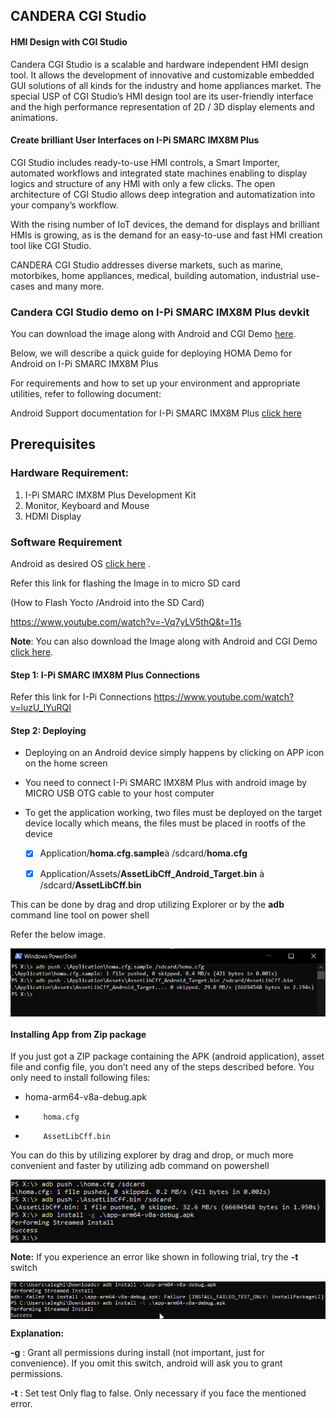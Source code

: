 ## **CANDERA CGI Studio**

<div class="bullets">

#### **HMI Design with CGI Studio**

Candera CGI Studio is a scalable and hardware independent HMI design tool. It allows the development of innovative and customizable embedded GUI solutions of all kinds for the industry and home appliances market. The special USP of CGI Studio’s HMI design tool are its user-friendly interface and the high performance representation of 2D / 3D display elements and animations.

 

#### **Create brilliant User Interfaces on I-Pi SMARC IMX8M Plus**

CGI Studio includes ready-to-use HMI controls, a Smart Importer, automated workflows and integrated state machines enabling to display logics and structure of any HMI with only a few clicks. The open architecture of CGI Studio allows deep integration and automatization into your company’s workflow.

 

With the rising number of IoT devices, the demand for displays and brilliant HMIs is growing, as is the demand for an easy-to-use and fast HMI creation tool like CGI Studio.

CANDERA CGI Studio addresses diverse markets, such as marine, motorbikes, home appliances, medical, building automation, industrial use-cases and many more.

 

### Candera CGI Studio demo on I-Pi SMARC IMX8M Plus devkit

You can download the image along with Android and CGI Demo [here](https://hq0epm0west0us0storage.blob.core.windows.net/$web/public/LEC-iMX8MP/Images/SoftwarePartner/LEC-IMX8MP_2G_IPi_SMARC_Plus_Android_CGI_demo.zip).


Below, we will describe a quick guide for deploying HOMA Demo for Android on I-Pi SMARC IMX8M Plus

For requirements and how to set up your environment and appropriate utilities, refer to following document:

Android Support documentation for I-Pi SMARC IMX8M Plus [click here](AndroidImages.html)

## Prerequisites

### **Hardware Requirement:**

1. I-Pi SMARC IMX8M Plus Development Kit
2. Monitor, Keyboard and Mouse
3. HDMI Display

### **Software Requirement**

Android as desired OS [click here](https://www.ipi.wiki/pages/downloads-imx8mplus) .

Refer this link for flashing the Image in to micro SD card

 (How to Flash Yocto /Android into the SD Card)

https://www.youtube.com/watch?v=-Vq7yLV5thQ&t=11s

**Note**: You can also download the Image along with Android and CGI Demo [click here](https://hq0epm0west0us0storage.blob.core.windows.net/$web/public/SMARC/LEC-iMX8MP/Images/SoftwarePartner/LEC-IMX8MP_2G_IPi_SMARC_Plus_Android_CGI_demo.zip).

#### Step 1: I-Pi SMARC IMX8M Plus Connections

Refer this link for I-Pi Connections
<https://www.youtube.com/watch?v=luzU_IYuRQI>

#### **Step 2**: Deploying

- Deploying on an Android device simply happens by clicking on APP icon on the home screen

- You need to connect I-Pi SMARC IMX8M Plus with android image by MICRO USB OTG cable to your host computer

- To get the application working, two files must be deployed on the target device locally which means, the files must be placed in rootfs of the device

  - [x] Application/**homa.cfg.sample**à /sdcard/**homa.cfg**


  - [x] Application/Assets/**AssetLibCff_Android_Target.bin** à /sdcard/**AssetLibCff.bin**

This can be done by drag and drop utilizing Explorer or by the **adb** command line tool on power shell

Refer the below image.

<img src="CanderaCGIStudioPage.assets/Homaa.png" alt="homaa" style="zoom:100%; margin-left: auto; margin-right: auto; display: block;" />




#### Installing App from Zip package

If you just got a ZIP package containing the APK (android application), asset file and config file, you don’t need any of the steps described before. You only need to install following files:

- homa-arm64-v8a-debug.apk

-         homa.cfg
-         AssetLibCff.bin

 You can do this by utilizing explorer by drag and drop, or much more convenient and faster by utilizing adb command on powershell



<img src="CanderaCGIStudioPage.assets/Homab.png" alt="homa2" style="zoom:100%; margin-left: auto; margin-right: auto; display: block;" />



**Note:** If you experience an error like shown in following trial, try the **-t** switch 



<img src="CanderaCGIStudioPage.assets/Homac.png" alt="homa3" style="zoom:100%; margin-left: auto; margin-right: auto; display: block;" />



**Explanation:**

**-g**  : Grant all permissions during install (not important, just for convenience). If you omit this switch, android will ask you to grant permissions.

**-t**   : Set test Only flag to false. Only necessary if you face the mentioned error.







</div>

 